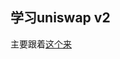 ## 学习uniswap v2

主要跟着[这个来](https://github.com/Dapp-Learning-DAO/Dapp-Learning/blob/main/defi/Uniswap-V2/readme.md)

